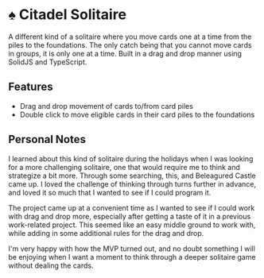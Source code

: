 # :spades: Citadel Solitaire

A different kind of a solitaire where you move cards one at a time from the piles to the foundations. The only catch being that you cannot move cards in groups, it is only one at a time. Built in a drag and drop manner using SolidJS and TypeScript.

## Features
- Drag and drop movement of cards to/from card piles
- Double click to move eligible cards in their card piles to the foundations

## Personal Notes
I learned about this kind of solitaire during the holidays when I was looking for a more challenging solitaire, one that would require me to think and strategize a bit more. Through some searching, this, and Beleagured Castle came up. I loved the challenge of thinking through turns further in advance, and loved it so much that I wanted to see if I could program it.

The project came up at a convenient time as I wanted to see if I could work with drag and drop more, especially after getting a taste of it in a previous work-related project. This seemed like an easy middle ground to work with, while adding in some additional rules for the drag and drop.

I'm very happy with how the MVP turned out, and no doubt something I will be enjoying when I want a moment to think through a deeper solitaire game without dealing the cards.
